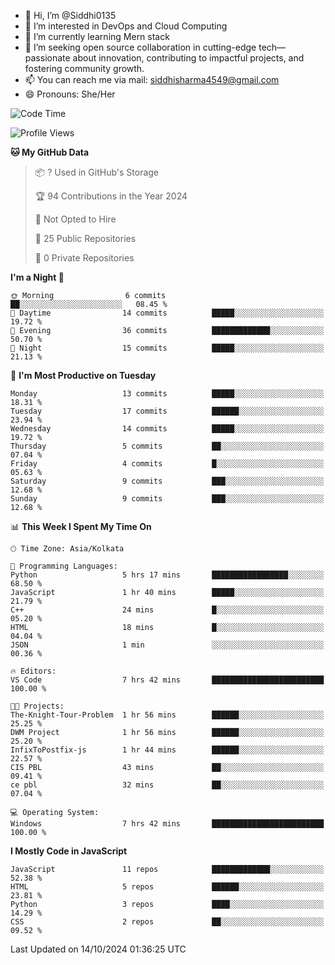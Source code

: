 - 👋 Hi, I’m @Siddhi0135
- 👀 I’m interested in DevOps and Cloud Computing
- 🌱 I’m currently learning Mern stack
- 💞️ I’m seeking open source collaboration in cutting-edge
     tech—passionate about innovation, contributing to impactful projects,
     and fostering community growth.
- 📫 You can reach me via mail: siddhisharma4549@gmail.com
- 😄 Pronouns: She/Her


<!--START_SECTION:waka-->
![Code Time](http://img.shields.io/badge/Code%20Time-23%20hrs%2050%20mins-blue)

![Profile Views](http://img.shields.io/badge/Profile%20Views-0-blue)

**🐱 My GitHub Data** 

> 📦 ? Used in GitHub's Storage 
 > 
> 🏆 94 Contributions in the Year 2024
 > 
> 🚫 Not Opted to Hire
 > 
> 📜 25 Public Repositories 
 > 
> 🔑 0 Private Repositories 
 > 
**I'm a Night 🦉** 

```text
🌞 Morning                6 commits           ██░░░░░░░░░░░░░░░░░░░░░░░   08.45 % 
🌆 Daytime                14 commits          █████░░░░░░░░░░░░░░░░░░░░   19.72 % 
🌃 Evening                36 commits          █████████████░░░░░░░░░░░░   50.70 % 
🌙 Night                  15 commits          █████░░░░░░░░░░░░░░░░░░░░   21.13 % 
```
📅 **I'm Most Productive on Tuesday** 

```text
Monday                   13 commits          █████░░░░░░░░░░░░░░░░░░░░   18.31 % 
Tuesday                  17 commits          ██████░░░░░░░░░░░░░░░░░░░   23.94 % 
Wednesday                14 commits          █████░░░░░░░░░░░░░░░░░░░░   19.72 % 
Thursday                 5 commits           ██░░░░░░░░░░░░░░░░░░░░░░░   07.04 % 
Friday                   4 commits           █░░░░░░░░░░░░░░░░░░░░░░░░   05.63 % 
Saturday                 9 commits           ███░░░░░░░░░░░░░░░░░░░░░░   12.68 % 
Sunday                   9 commits           ███░░░░░░░░░░░░░░░░░░░░░░   12.68 % 
```


📊 **This Week I Spent My Time On** 

```text
🕑︎ Time Zone: Asia/Kolkata

💬 Programming Languages: 
Python                   5 hrs 17 mins       █████████████████░░░░░░░░   68.50 % 
JavaScript               1 hr 40 mins        █████░░░░░░░░░░░░░░░░░░░░   21.79 % 
C++                      24 mins             █░░░░░░░░░░░░░░░░░░░░░░░░   05.20 % 
HTML                     18 mins             █░░░░░░░░░░░░░░░░░░░░░░░░   04.04 % 
JSON                     1 min               ░░░░░░░░░░░░░░░░░░░░░░░░░   00.36 % 

🔥 Editors: 
VS Code                  7 hrs 42 mins       █████████████████████████   100.00 % 

🐱‍💻 Projects: 
The-Knight-Tour-Problem  1 hr 56 mins        ██████░░░░░░░░░░░░░░░░░░░   25.25 % 
DWM Project              1 hr 56 mins        ██████░░░░░░░░░░░░░░░░░░░   25.20 % 
InfixToPostfix-js        1 hr 44 mins        ██████░░░░░░░░░░░░░░░░░░░   22.57 % 
CIS PBL                  43 mins             ██░░░░░░░░░░░░░░░░░░░░░░░   09.41 % 
ce pbl                   32 mins             ██░░░░░░░░░░░░░░░░░░░░░░░   07.04 % 

💻 Operating System: 
Windows                  7 hrs 42 mins       █████████████████████████   100.00 % 
```

**I Mostly Code in JavaScript** 

```text
JavaScript               11 repos            █████████████░░░░░░░░░░░░   52.38 % 
HTML                     5 repos             ██████░░░░░░░░░░░░░░░░░░░   23.81 % 
Python                   3 repos             ████░░░░░░░░░░░░░░░░░░░░░   14.29 % 
CSS                      2 repos             ██░░░░░░░░░░░░░░░░░░░░░░░   09.52 % 
```




 Last Updated on 14/10/2024 01:36:25 UTC
<!--END_SECTION:waka-->

<!---
Siddhi0135/Siddhi0135 is a ✨ special ✨ repository because its `README.md` (this file) appears on your GitHub profile.
You can click the Preview link to take a look at your changes.
--->
